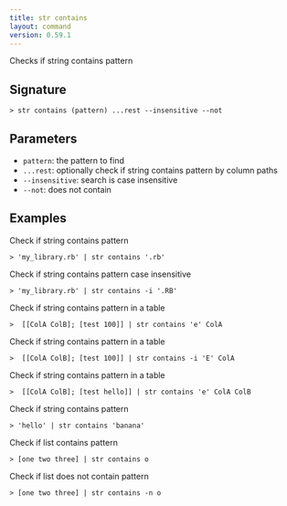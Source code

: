 ```yaml
---
title: str contains
layout: command
version: 0.59.1
---
```


Checks if string contains pattern

## Signature

```> str contains (pattern) ...rest --insensitive --not```

## Parameters

 -  `pattern`: the pattern to find
 -  `...rest`: optionally check if string contains pattern by column paths
 -  `--insensitive`: search is case insensitive
 -  `--not`: does not contain

## Examples

Check if string contains pattern
```shell
> 'my_library.rb' | str contains '.rb'
```

Check if string contains pattern case insensitive
```shell
> 'my_library.rb' | str contains -i '.RB'
```

Check if string contains pattern in a table
```shell
>  [[ColA ColB]; [test 100]] | str contains 'e' ColA
```

Check if string contains pattern in a table
```shell
>  [[ColA ColB]; [test 100]] | str contains -i 'E' ColA
```

Check if string contains pattern in a table
```shell
>  [[ColA ColB]; [test hello]] | str contains 'e' ColA ColB
```

Check if string contains pattern
```shell
> 'hello' | str contains 'banana'
```

Check if list contains pattern
```shell
> [one two three] | str contains o
```

Check if list does not contain pattern
```shell
> [one two three] | str contains -n o
```
